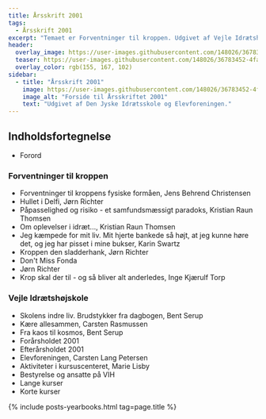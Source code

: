 ```yaml
---
title: Årsskrift 2001
tags:
  - Årsskrift 2001
excerpt: "Temaet er Forventninger til kroppen. Udgivet af Vejle Idrætshøjskole og Elevforeningen."
header:
  overlay_image: https://user-images.githubusercontent.com/148026/36783452-4face604-1c7c-11e8-937e-8adbd43eece3.png
  teaser: https://user-images.githubusercontent.com/148026/36783452-4face604-1c7c-11e8-937e-8adbd43eece3.png
  overlay_color: rgb(155, 167, 102)
sidebar:
  - title: "Årsskrift 2001"
    image: https://user-images.githubusercontent.com/148026/36783452-4face604-1c7c-11e8-937e-8adbd43eece3.png
    image_alt: "Forside til Årsskriftet 2001"
    text: "Udgivet af Den Jyske Idrætsskole og Elevforeningen."
---
```


## Indholdsfortegnelse

- Forord

### Forventninger til kroppen

- Forventninger til kroppens fysiske formåen, Jens Behrend Christensen
- Hullet i Delfi, Jørn Richter
- Påpasselighed og risiko - et samfundsmæssigt paradoks, Kristian Raun Thomsen
- Om oplevelser i idræt..., Kristian Raun Thomsen
- Jeg kæmpede for mit liv. Mit hjerte bankede så højt, at jeg kunne høre det, og jeg har pisset i mine bukser, Karin Swartz
- Kroppen den sladderhank, Jørn Richter
- Don't Miss Fonda
- Jørn Richter
- Krop skal der til - og så bliver alt anderledes, Inge Kjærulf Torp

### Vejle Idrætshøjskole

- Skolens indre liv. Brudstykker fra dagbogen, Bent Serup
- Kære allesammen, Carsten Rasmussen
- Fra kaos til kosmos, Bent Serup
- Forårsholdet 2001
- Efterårsholdet 2001
- Elevforeningen, Carsten Lang Petersen
- Aktiviteter i kursuscenteret, Marie Lisby
- Bestyrelse og ansatte på VIH
- Lange kurser
- Korte kurser

{% include posts-yearbooks.html tag=page.title %}
